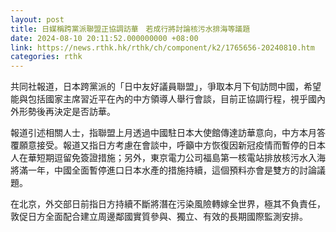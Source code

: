 ```yaml
---
layout: post
title: 日媒稱跨黨派聯盟正協調訪華　若成行將討論核污水排海等議題
date: 2024-08-10 20:11:52.000000000 +08:00
link: https://news.rthk.hk/rthk/ch/component/k2/1765656-20240810.htm
categories: rthk
---
```


共同社報道，日本跨黨派的「日中友好議員聯盟」，爭取本月下旬訪問中國，希望能與包括國家主席習近平在內的中方領導人舉行會談，目前正協調行程，視乎國內外形勢後再決定是否訪華。

報道引述相關人士，指聯盟上月透過中國駐日本大使館傳達訪華意向，中方本月答覆願意接受。報道又指日方考慮在會談中，呼籲中方恢復因新冠疫情而暫停的日本人在華短期逗留免簽證措施；另外，東京電力公司福島第一核電站排放核污水入海將滿一年，中國全面暫停進口日本水產的措施持續，這個預料亦會是雙方的討論議題。

在北京，外交部日前指日方持續不斷將潛在污染風險轉嫁全世界，極其不負責任，敦促日方全面配合建立周邊鄰國實質參與、獨立、有效的長期國際監測安排。
